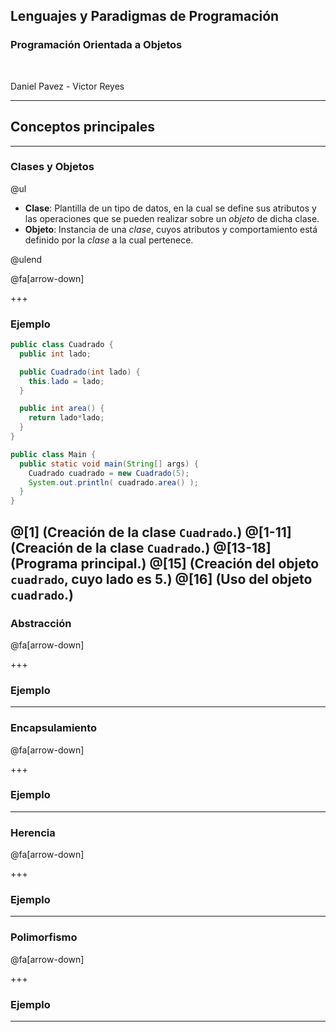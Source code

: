 ## Lenguajes y Paradigmas de Programación
### Programación Orientada a Objetos

<br>

Daniel Pavez - Victor Reyes

---
## Conceptos principales
---
### Clases y Objetos

@ul
- **Clase**: Plantilla de un tipo de datos, en la cual se define sus atributos y las operaciones que se pueden realizar sobre un *objeto* de dicha clase.
- **Objeto**: Instancia de una *clase*, cuyos atributos y comportamiento está definido por la *clase* a la cual pertenece.

@ulend

@fa[arrow-down]

+++

### Ejemplo

```Java
public class Cuadrado {
  public int lado;

  public Cuadrado(int lado) {
    this.lado = lado;
  }

  public int area() {
    return lado*lado;
  }
}

public class Main {
  public static void main(String[] args) {
    Cuadrado cuadrado = new Cuadrado(5);
    System.out.println( cuadrado.area() );
  }
}
```

@[1] (Creación de la clase `Cuadrado`.)
@[1-11] (Creación de la clase `Cuadrado`.)
@[13-18] (Programa principal.)
@[15] (Creación del objeto `cuadrado`, cuyo lado es 5.)
@[16] (Uso del objeto `cuadrado`.)
---
### Abstracción



@fa[arrow-down]

+++

### Ejemplo

---
### Encapsulamiento

@fa[arrow-down]

+++

### Ejemplo

---
### Herencia

@fa[arrow-down]

+++

### Ejemplo

---
### Polimorfismo

@fa[arrow-down]

+++

### Ejemplo

---

